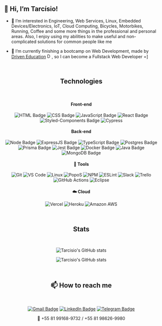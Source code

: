 ## 👋 Hi, I’m Tarcísio!

- 👀 I’m interested in Engineering, Web Services, Linux, Embedded Devices/Electronics, IoT, Cloud Computing, Bicycles, Motorbikes, Running, Coffee and some more things in the professional and personal areas. Also, I enjoy using my abilities to make useful and non-complicated solutions for common people like me

- 🌱 I’m currently finishing a bootcamp on Web Development, made by [Driven Education](https://www.driven.com.br) <a href='https://www.driven.com.br/'><img width='15px' src='https://www.driven.com.br/wp-content/uploads/2021/07/logo-footer.svg' alt="Driven Education" /></a>, so I can become a Fullstack Web Developer =]

&nbsp;

<div align="center">

## **Technologies**

</br>

#### **Front-end**

![HTML Badge](https://img.shields.io/badge/HTML5-E34F26?style=for-the-badge&logo=html5&logoColor=white)
![CSS Badge](https://img.shields.io/badge/CSS3-1572B6?style=for-the-badge&logo=css3&logoColor=white)
![JavaScript Badge](https://img.shields.io/badge/JavaScript-323330?style=for-the-badge&logo=javascript&logoColor=F7DF1E)
![React Badge](https://img.shields.io/badge/React-20232A?style=for-the-badge&logo=react&logoColor=61DAFB)
![Styled-Components Badge](https://img.shields.io/badge/styled--components-DB7093?style=for-the-badge&logo=styled-components&logoColor=white)
![Cypress](https://img.shields.io/badge/Cypress-17202C?style=for-the-badge&logo=cypress&logoColor=white)

#### **Back-end**

![Node Badge](https://img.shields.io/badge/Node.js-339933?style=for-the-badge&logo=nodedotjs&logoColor=white)
![ExpressJS Badge](https://img.shields.io/badge/Express.js-000000?style=for-the-badge&logo=express&logoColor=white)
![TypeScript Badge](https://img.shields.io/badge/TypeScript-007ACC?style=for-the-badge&logo=typescript&logoColor=white)
![Postgres Badge](https://img.shields.io/badge/PostgreSQL-316192?style=for-the-badge&logo=postgresql&logoColor=white)
![Prisma Badge](https://img.shields.io/badge/Prisma-3982CE?style=for-the-badge&logo=Prisma&logoColor=white)
![Jest Badge](https://img.shields.io/badge/Jest-C21325?style=for-the-badge&logo=jest&logoColor=white)
![Docker Badge](https://img.shields.io/badge/Docker-000000?style=for-the-badge&logo=docker&logoColor=white)
![Java Badge](https://img.shields.io/badge/Java-ED8B00?style=for-the-badge&logo=java&logoColor=white)
![MongoDB Badge](https://img.shields.io/badge/MongoDB-4EA94B?style=for-the-badge&logo=mongodb&logoColor=white)

#### **🔧 Tools**

![Git](https://img.shields.io/badge/Git-F05032?style=for-the-badge&logo=git&logoColor=white)
![VS Code](https://img.shields.io/badge/VS_Code-0078D4?style=for-the-badge&logo=visual%20studio%20code&logoColor=white)
![Linux](https://img.shields.io/badge/Linux-4EAA25?style=for-the-badge&logo=linux&logoColor=white)
![PopoS](https://img.shields.io/badge/Pop!_OS-48B9C7?style=for-the-badge&logo=Pop!_OS&logoColor=white)
![NPM](https://img.shields.io/badge/NPM-FFF?style=for-the-badge&logo=npm)
![ESLint](https://img.shields.io/badge/ESLint-7c7ce9?style=for-the-badge&logo=ESLint)
![Slack](https://img.shields.io/badge/Slack-4A154B?style=for-the-badge&logo=slack&logoColor=white)
![Trello](https://img.shields.io/badge/Trello-0079BF?style=for-the-badge&logo=trello&logoColor=white)
![GitHub Actions](https://img.shields.io/badge/GitHub_Actions-2088FF?style=for-the-badge&logo=github-actions&logoColor=white)
![Eclipse](https://img.shields.io/badge/Eclipse-2C2255?style=for-the-badge&logo=eclipse&logoColor=white)


#### **☁️ Cloud**

![Vercel](https://img.shields.io/badge/Vercel-000000?style=for-the-badge&logo=vercel&logoColor=white)
![Heroku](https://img.shields.io/badge/Heroku-430098?style=for-the-badge&logo=heroku&logoColor=white)
![Amazon AWS](https://img.shields.io/badge/Amazon_AWS-FF9900?style=for-the-badge&logo=amazonaws&logoColor=white)

&nbsp;

## **Stats**

</br>

<div align="center">

  ![Tarcisio's GitHub stats](https://github-readme-stats.vercel.app/api?username=teles-tarcisio&show_icons=true&theme=dark&count_private=true&hide=stars,issues)

  ![Tarcisio's GitHub stats](https://github-readme-stats.vercel.app/api/top-langs/?username=teles-tarcisio&show_icons=true&layout=compact&theme=dark)

</div>

&nbsp;

## 📫 **How to reach me**

</br>

[![Gmail Badge](https://img.shields.io/badge/Gmail-D14836?style=for-the-badge&logo=gmail&logoColor=white)](mailto:tarcisio.selet@gmail.com)
  [![LinkedIn Badge](https://img.shields.io/badge/LinkedIn-0077B5?style=for-the-badge&logo=linkedin&logoColor=white)](https://www.linkedin.com/in/tarcisio-teles/)
  [![Telegram Badge](https://img.shields.io/badge/Telegram-2CA5E0?style=for-the-badge&logo=telegram&logoColor=white)](https://www.t.me/TarcisioTeles)
  
📱 +55 81 99168-9732 / +55 81 98626-9980
  
</div>

<!---
https://github.com/adam-p/markdown-here/wiki/Markdown-Cheatsheet
https://dev.to/envoy_/150-badges-for-github-pnk
https://github.com/anuraghazra/github-readme-stats#themes
--->
